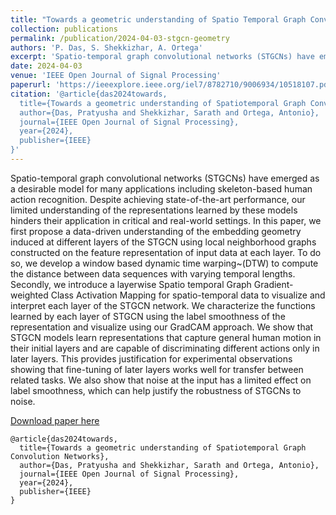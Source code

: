```yaml
---
title: "Towards a geometric understanding of Spatio Temporal Graph Convolution Networks"
collection: publications
permalink: /publication/2024-04-03-stgcn-geometry
authors: 'P. Das, S. Shekkizhar, A. Ortega'
excerpt: 'Spatio-temporal graph convolutional networks (STGCNs) have emerged as a desirable model for many applications including skeleton-based human action recognition. Despite achieving state-of-the-art performance, our limited understanding of the representations learned by these models  hinders their application in critical and real-world settings. '
date: 2024-04-03
venue: 'IEEE Open Journal of Signal Processing'
paperurl: 'https://ieeexplore.ieee.org/iel7/8782710/9006934/10518107.pdf'
citation: '@article{das2024towards,
  title={Towards a geometric understanding of Spatiotemporal Graph Convolution Networks},
  author={Das, Pratyusha and Shekkizhar, Sarath and Ortega, Antonio},
  journal={IEEE Open Journal of Signal Processing},
  year={2024},
  publisher={IEEE}
}'
---
```

Spatio-temporal graph convolutional networks (STGCNs) have emerged as a desirable model for many applications including skeleton-based human action recognition. Despite achieving state-of-the-art performance, our limited understanding of the representations learned by these models  hinders their application in critical and real-world settings. In this paper, we first propose a data-driven  understanding of the embedding geometry induced at different layers of the STGCN using local neighborhood graphs constructed on the feature representation of input data at each layer. To do so, we develop a window based dynamic time warping~(DTW) to compute the distance between data sequences with varying temporal lengths. Secondly, we introduce a layerwise Spatio temporal Graph Gradient-weighted Class Activation Mapping for spatio-temporal data to visualize and interpret each layer of the STGCN network. We characterize the functions learned by each layer of STGCN using the label smoothness of the representation and visualize using our GradCAM approach. We show that STGCN models learn representations that capture general human motion in their initial layers and are capable of discriminating different actions only in later layers. This provides justification for experimental observations showing that fine-tuning of later layers works well for transfer between related tasks.  We also show that noise at the input has a limited effect on label smoothness, which can help justify the robustness of STGCNs to noise. 

[Download paper here](https://ieeexplore.ieee.org/iel7/8782710/9006934/10518107.pdf)

```
@article{das2024towards,
  title={Towards a geometric understanding of Spatiotemporal Graph Convolution Networks},
  author={Das, Pratyusha and Shekkizhar, Sarath and Ortega, Antonio},
  journal={IEEE Open Journal of Signal Processing},
  year={2024},
  publisher={IEEE}
}
```